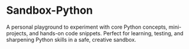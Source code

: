 # Sandbox-Python
A personal playground to experiment with core Python concepts, mini-projects, and hands-on code snippets. Perfect for learning, testing, and sharpening Python skills in a safe, creative sandbox.
